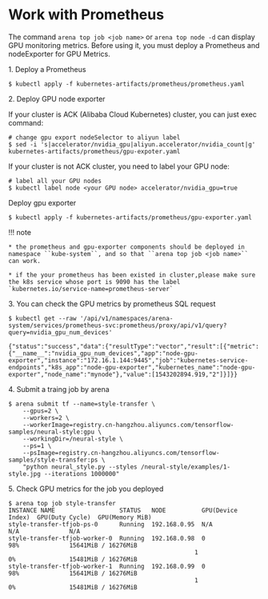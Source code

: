# Work with Prometheus

The command ``arena top job <job name>`` or ``arena top node -d`` can display GPU monitoring metrics. Before using it, you must deploy a Prometheus and nodeExporter for GPU Metrics.

1\. Deploy a Prometheus

```
$ kubectl apply -f kubernetes-artifacts/prometheus/prometheus.yaml
```

2\. Deploy GPU node exporter

If your cluster is ACK (Alibaba Cloud Kubernetes) cluster, you can just exec command:

```
# change gpu export nodeSelector to aliyun label
$ sed -i 's|accelerator/nvidia_gpu|aliyun.accelerator/nvidia_count|g' kubernetes-artifacts/prometheus/gpu-expoter.yaml
```


If your cluster is not ACK cluster, you need to label your GPU node:
```
# label all your GPU nodes
$ kubectl label node <your GPU node> accelerator/nvidia_gpu=true
```

Deploy gpu exporter

```
$ kubectl apply -f kubernetes-artifacts/prometheus/gpu-exporter.yaml
```

!!! note

    * the prometheus and gpu-exporter components should be deployed in namespace ``kube-system``, and so that ``arena top job <job name>`` can work.

    * if the your prometheus has been existed in cluster,please make sure the k8s service whose port is 9090 has the label `kubernetes.io/service-name=prometheus-server` 
  
3\. You can check the GPU metrics by prometheus SQL request

```
$ kubectl get --raw '/api/v1/namespaces/arena-system/services/prometheus-svc:prometheus/proxy/api/v1/query?query=nvidia_gpu_num_devices'

{"status":"success","data":{"resultType":"vector","result":[{"metric":{"__name__":"nvidia_gpu_num_devices","app":"node-gpu-exporter","instance":"172.16.1.144:9445","job":"kubernetes-service-endpoints","k8s_app":"node-gpu-exporter","kubernetes_name":"node-gpu-exporter","node_name":"mynode"},"value":[1543202894.919,"2"]}]}}
```

4\. Submit a traing job by arena

```
$ arena submit tf --name=style-transfer \
    --gpus=2 \
    --workers=2 \
    --workerImage=registry.cn-hangzhou.aliyuncs.com/tensorflow-samples/neural-style:gpu \
    --workingDir=/neural-style \
    --ps=1 \
    --psImage=registry.cn-hangzhou.aliyuncs.com/tensorflow-samples/style-transfer:ps \
    "python neural_style.py --styles /neural-style/examples/1-style.jpg --iterations 1000000"
```


5\. Check GPU metrics for the job you deployed

```
$ arena top job style-transfer
INSTANCE NAME                  STATUS   NODE          GPU(Device Index)  GPU(Duty Cycle)  GPU(Memory MiB)
style-transfer-tfjob-ps-0      Running  192.168.0.95  N/A                N/A              N/A
style-transfer-tfjob-worker-0  Running  192.168.0.98  0                  98%              15641MiB / 16276MiB
                                                    1                  0%               15481MiB / 16276MiB
style-transfer-tfjob-worker-1  Running  192.168.0.99  0                  98%              15641MiB / 16276MiB
                                                    1                  0%               15481MiB / 16276MiB
```
